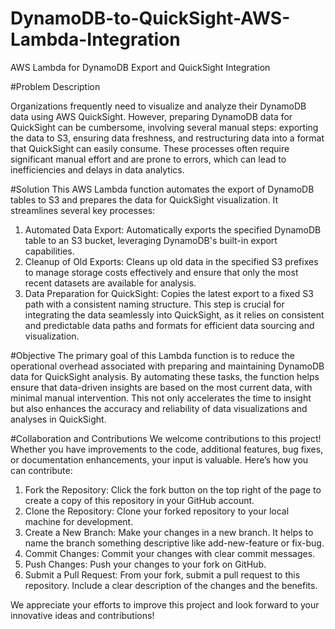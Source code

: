 # DynamoDB-to-QuickSight-AWS-Lambda-Integration
AWS Lambda for DynamoDB Export and QuickSight Integration



#Problem Description

Organizations frequently need to visualize and analyze their DynamoDB data using AWS QuickSight. However, preparing DynamoDB data for QuickSight can be cumbersome, involving several manual steps: exporting the data to S3, ensuring data freshness, and restructuring data into a format that QuickSight can easily consume. These processes often require significant manual effort and are prone to errors, which can lead to inefficiencies and delays in data analytics.

#Solution
This AWS Lambda function automates the export of DynamoDB tables to S3 and prepares the data for QuickSight visualization. It streamlines several key processes:

1. Automated Data Export: Automatically exports the specified DynamoDB table to an S3 bucket, leveraging DynamoDB's built-in export capabilities.
2. Cleanup of Old Exports: Cleans up old data in the specified S3 prefixes to manage storage costs effectively and ensure that only the most recent datasets are available for analysis.
3. Data Preparation for QuickSight: Copies the latest export to a fixed S3 path with a consistent naming structure. This step is crucial for integrating the data seamlessly into QuickSight, as it relies on consistent and predictable data paths and formats for efficient data sourcing and visualization.

#Objective
The primary goal of this Lambda function is to reduce the operational overhead associated with preparing and maintaining DynamoDB data for QuickSight analysis. By automating these tasks, the function helps ensure that data-driven insights are based on the most current data, with minimal manual intervention. This not only accelerates the time to insight but also enhances the accuracy and reliability of data visualizations and analyses in QuickSight.


#Collaboration and Contributions
We welcome contributions to this project! Whether you have improvements to the code, additional features, bug fixes, or documentation enhancements, your input is valuable. Here’s how you can contribute:

1. Fork the Repository: Click the fork button on the top right of the page to create a copy of this repository in your GitHub account.
2. Clone the Repository: Clone your forked repository to your local machine for development.
3. Create a New Branch: Make your changes in a new branch. It helps to name the branch something descriptive like add-new-feature or fix-bug.
4. Commit Changes: Commit your changes with clear commit messages.
5. Push Changes: Push your changes to your fork on GitHub.
6. Submit a Pull Request: From your fork, submit a pull request to this repository. Include a clear description of the changes and the benefits.


We appreciate your efforts to improve this project and look forward to your innovative ideas and contributions!